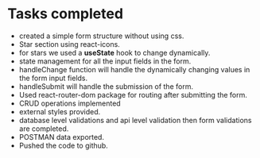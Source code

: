 # Tasks completed
- created a simple form structure without using css.
- Star section using react-icons.
- for stars we used a **useState** hook to change dynamically.
- state management for all the input fields in the form.
- handleChange function will handle the dynamically changing values in the form input fields.
- handleSubmit will handle the submission of the form.
- Used react-router-dom package for routing after submitting the form.
- CRUD operations implemented
- external styles provided.
- database level validations and api level validation then form validations are completed.
- POSTMAN data exported.
- Pushed the code to github.


